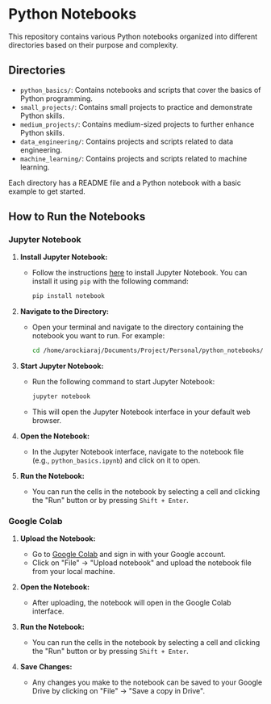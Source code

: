 # Python Notebooks

This repository contains various Python notebooks organized into different directories based on their purpose and complexity.

## Directories

- `python_basics/`: Contains notebooks and scripts that cover the basics of Python programming.
- `small_projects/`: Contains small projects to practice and demonstrate Python skills.
- `medium_projects/`: Contains medium-sized projects to further enhance Python skills.
- `data_engineering/`: Contains projects and scripts related to data engineering.
- `machine_learning/`: Contains projects and scripts related to machine learning.

Each directory has a README file and a Python notebook with a basic example to get started.

## How to Run the Notebooks

### Jupyter Notebook

1. **Install Jupyter Notebook:**
   - Follow the instructions [here](https://jupyter.org/install) to install Jupyter Notebook. You can install it using `pip` with the following command:
     ```sh
     pip install notebook
     ```

2. **Navigate to the Directory:**
   - Open your terminal and navigate to the directory containing the notebook you want to run. For example:
     ```sh
     cd /home/arockiaraj/Documents/Project/Personal/python_notebooks/python_basics
     ```

3. **Start Jupyter Notebook:**
   - Run the following command to start Jupyter Notebook:
     ```sh
     jupyter notebook
     ```
   - This will open the Jupyter Notebook interface in your default web browser.

4. **Open the Notebook:**
   - In the Jupyter Notebook interface, navigate to the notebook file (e.g., `python_basics.ipynb`) and click on it to open.

5. **Run the Notebook:**
   - You can run the cells in the notebook by selecting a cell and clicking the "Run" button or by pressing `Shift + Enter`.

### Google Colab

1. **Upload the Notebook:**
   - Go to [Google Colab](https://colab.research.google.com/) and sign in with your Google account.
   - Click on "File" -> "Upload notebook" and upload the notebook file from your local machine.

2. **Open the Notebook:**
   - After uploading, the notebook will open in the Google Colab interface.

3. **Run the Notebook:**
   - You can run the cells in the notebook by selecting a cell and clicking the "Run" button or by pressing `Shift + Enter`.

4. **Save Changes:**
   - Any changes you make to the notebook can be saved to your Google Drive by clicking on "File" -> "Save a copy in Drive".